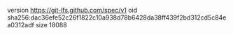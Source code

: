 version https://git-lfs.github.com/spec/v1
oid sha256:dac36efe52c26f1822c10a938d78b6428da38ff439f2bd312cd5c84ea0312adf
size 18088
